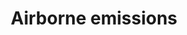 ---
title: Airborne emissions
longTitle: 'Airborne emissions'
tags:
- gccommon
usedFor:
- "[[Atmospheric emissions]]"
---